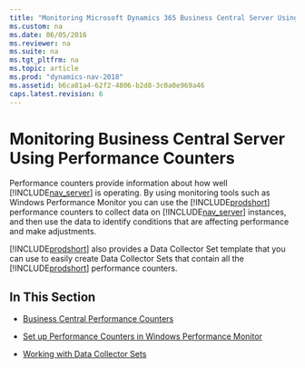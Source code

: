 ```yaml
---
title: "Monitoring Microsoft Dynamics 365 Business Central Server Using Performance Counters"
ms.custom: na
ms.date: 06/05/2016
ms.reviewer: na
ms.suite: na
ms.tgt_pltfrm: na
ms.topic: article
ms.prod: "dynamics-nav-2018"
ms.assetid: b6ca81a4-62f2-4806-b2d8-3c0a0e969a46
caps.latest.revision: 6
---
```

# Monitoring Business Central Server Using Performance Counters
Performance counters provide information about how well [!INCLUDE[nav_server](../developer/includes/nav_server_md.md)] is operating. By using monitoring tools such as Windows Performance Monitor <!-- remove temporarily until we determine support for this and System Center Operations Manager,--> you can use the [!INCLUDE[prodshort](../developer/includes/prodshort.md)] performance counters to collect data on [!INCLUDE[nav_server](../developer/includes/nav_server_md.md)] instances, and then use the data to identify conditions that are affecting performance and make adjustments.  

 [!INCLUDE[prodshort](../developer/includes/prodshort.md)] also provides a Data Collector Set template that you can use to easily create Data Collector Sets that contain all the [!INCLUDE[prodshort](../developer/includes/prodshort.md)] performance counters.  

## In This Section  

-   [Business Central Performance Counters](performance-counters.md)  

-   [Set up Performance Counters in Windows Performance Monitor](set-up-performance-counters-performance-monitor.md)  

-   [Working with Data Collector Sets](monitor-work-with-data-collector-sets.md)  

<!-- remove temporarily until we determine support for this  For information about System Center Operations Manager, see [Microsoft Dynamics NAV  Management Pack for System Center Operations Manager](http://go.microsoft.com/fwlink/?LinkID=722863).-->

